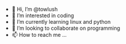 - 👋 Hi, I’m @towlush
- 👀 I’m interested in coding
- 🌱 I’m currently learning linux and python
- 💞️ I’m looking to collaborate on programming
- 📫 How to reach me ...

<!---
towlush/towlush is a ✨ special ✨ repository because its `README.md` (this file) appears on your GitHub profile.
You can click the Preview link to take a look at your changes.
--->
